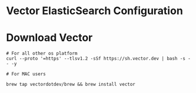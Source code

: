 # Vector ElasticSearch Configuration

# Download Vector

```
# For all other os platform
curl --proto '=https' --tlsv1.2 -sSf https://sh.vector.dev | bash -s -- -y
```

```
# For MAC users

brew tap vectordotdev/brew && brew install vector
```
